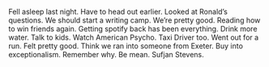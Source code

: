 Fell asleep last night. Have to head out earlier. Looked at Ronald’s questions. We should start a writing camp. We’re pretty good. Reading how to win friends again. Getting spotify back has been everything. Drink more water. Talk to kids. Watch American Psycho. Taxi Driver too. Went out for a run. Felt pretty good. Think we ran into someone from Exeter. Buy into exceptionalism. Remember why. Be mean. Sufjan Stevens.
